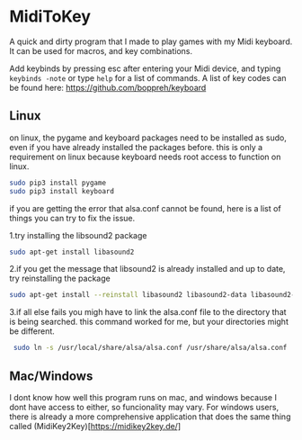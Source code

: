 # MidiToKey
A quick and dirty program that I made to play games with my Midi keyboard.
It can be used for macros, and key combinations.

Add keybinds by pressing esc after entering your Midi device, and typing ` keybinds -note ` or type `help` for a list of commands.
A list of key codes can be found here: https://github.com/boppreh/keyboard

## Linux
on linux, the pygame and keyboard packages need to be installed as sudo, even if you have already installed the packages before. this is only a requirement on linux because keyboard needs root access to function on linux.
```sh
sudo pip3 install pygame
sudo pip3 install keyboard
```

if you are getting the error that alsa.conf cannot be found, here is a list of things you can try to fix the issue.

1.try installing the libsound2 package

```sh
sudo apt-get install libasound2
```

2.if you get the message that libsound2 is already installed and up to date, try reinstalling the package

```sh
sudo apt-get install --reinstall libasound2 libasound2-data libasound2-plugins
```

3.if all else fails you migh have to link the alsa.conf file to the directory that is being searched. this command worked for me, but your directories might be different.

```sh
 sudo ln -s /usr/local/share/alsa/alsa.conf /usr/share/alsa/alsa.conf
```

## Mac/Windows
I dont know how well this program runs on mac, and windows because I dont have access to either, so funcionality may vary.
For windows users, there is already a more comprehensive application that does the same thing called (MidiKey2Key)[https://midikey2key.de/]
